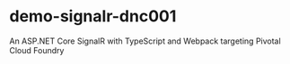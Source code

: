 # demo-signalr-dnc001
An ASP.NET Core SignalR with TypeScript and Webpack targeting Pivotal Cloud Foundry
